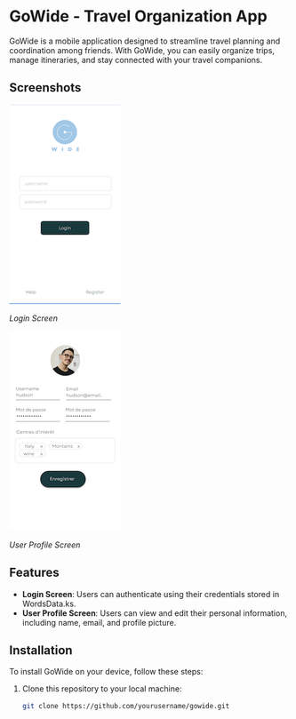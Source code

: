 # GoWide - Travel Organization App

GoWide is a mobile application designed to streamline travel planning and coordination among friends. With GoWide, you can easily organize trips, manage itineraries, and stay connected with your travel companions.

## Screenshots

![Login Screen](screenshots/login_screen.png)

*Login Screen*

![User Profile Screen](screenshots/user_profile_screen.png)

*User Profile Screen*

## Features

- **Login Screen**: Users can authenticate using their credentials stored in WordsData.ks.
- **User Profile Screen**: Users can view and edit their personal information, including name, email, and profile picture.

## Installation

To install GoWide on your device, follow these steps:

1. Clone this repository to your local machine:
   ```bash
   git clone https://github.com/yourusername/gowide.git
